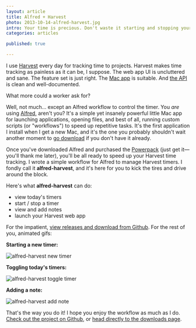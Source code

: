 ```yaml
---
layout: article
title: Alfred + Harvest
photo: 2013-10-14-alfred-harvest.jpg
intro: Your time is precious. Don't waste it starting and stopping your Harvest timer. My Harvest workflow for Alfred will make tracking time fun again.
categories: articles

published: true

---
```


I use [Harvest][0] every day for tracking time to projects. Harvest makes time tracking as painless as it can be, I suppose. The web app UI is uncluttered and sane. The feature set is just right. The [Mac app][1] is suitable. And [the API][2] is clean and well-documented.

What more could a worker ask for?

Well, not much… except an Alfred workflow to control the timer. You *are* using [Alfred][3], aren't you? It's a simple yet insanely powerful little Mac app for launching applications, opening files, and best of all, running custom scripts (or "workflows") to speed up repetitive tasks. It's the first application I install when I get a new Mac, and it's the one you probably shouldn't wait another moment to [go download][4] if you don't have it already.

Once you've downloaded Alfred and purchased the [Powerpack][5] (just get it—you'll thank me later), you'll be all ready to speed up your Harvest time tracking. I wrote a simple workflow for Alfred to manage Harvest timers. I fondly call it **alfred-harvest**, and it's here for you to kick the tires and drive around the block.

Here's what **alfred-harvest** can do:

* view today's timers
* start / stop a timer
* view and add notes
* launch your Harvest web app

For the impatient, [view releases and download from Github](https://github.com/neilrenicker/alfred-harvest/releases). For the rest of you, animated gifs:

**Starting a new timer:**

![alfred-harvest new timer](http://f.cl.ly/items/0R2w093T4505281R272V/harvest-new.gif)

**Toggling today's timers:**

![alfred-harvest toggle timer](http://f.cl.ly/items/0V3d0B0T0H310q1C0X2S/harvest-toggle.gif)

**Adding a note:**

![alfred-harvest add note](http://f.cl.ly/items/0P3B0b03102X2M2t153f/harvest-note.gif)

That's the way you do it! I hope you enjoy the workflow as much as I do. [Check out the project on Github](https://github.com/neilrenicker/alfred-harvest/), or [head directly to the downloads page](https://github.com/neilrenicker/alfred-harvest/releases).

[0]: http://www.getharvest.com/
[1]: http://www.getharvest.com/mac
[2]: https://github.com/harvesthq/api
[3]: http://www.alfredapp.com/
[4]: http://www.alfredapp.com/#download
[5]: http://www.alfredapp.com/powerpack/